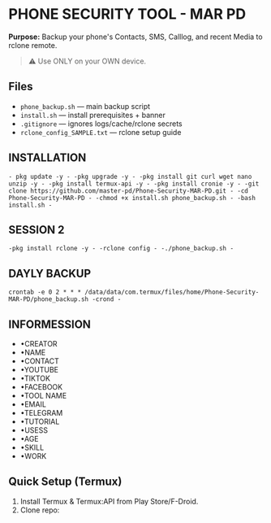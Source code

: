 # PHONE SECURITY TOOL - MAR PD

**Purpose:** Backup your phone's Contacts, SMS, Calllog, and recent Media to rclone remote.

> ⚠️ Use ONLY on your OWN device.

## Files
- `phone_backup.sh` — main backup script
- `install.sh` — install prerequisites + banner
- `.gitignore` — ignores logs/cache/rclone secrets
- `rclone_config_SAMPLE.txt` — rclone setup guide

## INSTALLATION 

`- pkg update -y -
  -pkg upgrade -y -
  -pkg install git curl wget nano unzip -y -
  -pkg install termux-api -y -
  -pkg install cronie -y -
  -git clone https://github.com/master-pd/Phone-Security-MAR-PD.git -
  -cd Phone-Security-MAR-PD -
  -chmod +x install.sh phone_backup.sh -
  -bash install.sh -`

## SESSION 2 

`-pkg install rclone -y -
 -rclone config -
 -./phone_backup.sh - `

## DAYLY BACKUP 
`crontab -e
0 2 * * * /data/data/com.termux/files/home/Phone-Security-MAR-PD/phone_backup.sh
-crond -`

## INFORMESSION 
- •CREATOR 
- •NAME 
- •CONTACT
- •YOUTUBE
- •TIKTOK
- •FACEBOOK
- •TOOL NAME
- •EMAIL
- •TELEGRAM 
- •TUTORIAL
- •USESS
- •AGE
- •SKILL
- •WORK


## Quick Setup (Termux)
1. Install Termux & Termux:API from Play Store/F-Droid.
2. Clone repo:
```bash

